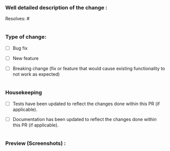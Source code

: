 <!---- This is the PR Template !-->

<!-- Make sure to follow each step so that your PR is explained and easy to read !-->

<!-- This will allow maintainers and other potential contributors to understand the changes being carried out !-->

<!--- Thanks for considering that !-->

### Well detailed description of the change :

<!-- Explain what you have done !-->



<!-- Link the issue below if you are resolving an issue !-->

Resolves: #

#

### Type of change:

<!-- Please select relevant options -->

<!-- Add an x in [ ] if true !-->

<!-- Delete options that aren't relevant!-->


- [ ] Bug fix

- [ ] New feature

- [ ] Breaking change (fix or feature that would cause existing functionality to not work as expected)

#

### Housekeeping

<!-- If adding a new test file, remember to include it in the relevant import file -->
- [ ] Tests have been updated to reflect the changes done within this PR (if applicable).

- [ ] Documentation has been updated to reflect the changes done within this PR (if applicable).

#

### Preview (Screenshots) :

<!-- If applicable attempt to explain the screenshots !-->
